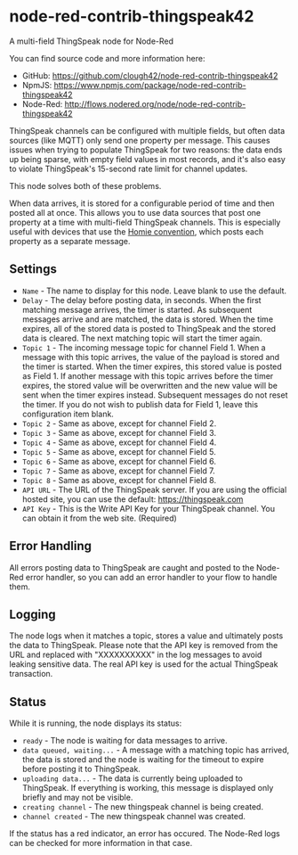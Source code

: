 # node-red-contrib-thingspeak42
A multi-field ThingSpeak node for Node-Red

You can find source code and more information here:

- GitHub:  https://github.com/clough42/node-red-contrib-thingspeak42
- NpmJS:  https://www.npmjs.com/package/node-red-contrib-thingspeak42
- Node-Red:  http://flows.nodered.org/node/node-red-contrib-thingspeak42

ThingSpeak channels can be configured with multiple fields, but often
data sources (like MQTT) only send one property per message.  This causes
issues when trying to populate ThingSpeak for two reasons: the data ends
up being sparse, with empty field values in most records, and it's also easy to violate
ThingSpeak's 15-second rate limit for channel updates.

This node solves both of these problems.

When data arrives, it is stored for a configurable period of time and then
posted all at once.  This allows you to use data sources
that post one property at a time with multi-field ThingSpeak channels.
This is especially useful with devices that use the
[Homie convention](https://github.com/marvinroger/homie), which posts each property as a separate message.

## Settings

- `Name` - The name to display for this node.  Leave blank to use the default.
- `Delay` - The delay before posting data, in seconds.  When the first matching
message arrives, the timer is started.  As subsequent messages arrive and are matched,
the data is stored.  When the time expires, all of the stored data is posted to
ThingSpeak and the stored data is cleared.  The next matching topic will start the
timer again.
- `Topic 1` - The incoming message topic for channel Field 1.  When a message
with this topic arrives, the value of the payload is stored and the timer is started.
When the timer expires, this stored value is posted as Field 1.  If another message
with this topic arrives before the timer expires, the stored value will be
overwritten and the new value will be sent when the timer expires instead.  Subsequent
messages do not reset the timer.  If you do not wish to publish data for Field 1,
leave this configuration item blank.
- `Topic 2` - Same as above, except for channel Field 2.
- `Topic 3` - Same as above, except for channel Field 3.
- `Topic 4` - Same as above, except for channel Field 4.
- `Topic 5` - Same as above, except for channel Field 5.
- `Topic 6` - Same as above, except for channel Field 6.
- `Topic 7` - Same as above, except for channel Field 7.
- `Topic 8` - Same as above, except for channel Field 8.
- `API URL` - The URL of the ThingSpeak server.  If you are using the official
hosted site, you can use the default:  https://thingspeak.com
- `API Key` - This is the Write API Key for your ThingSpeak channel.  You can
obtain it from the web site.  (Required)

## Error Handling

All errors posting data to ThingSpeak are caught and posted to the
Node-Red error handler, so you can add an error handler to your flow to
handle them.

## Logging

The node logs when it matches a topic, stores a value and ultimately
posts the data to ThingSpeak.  Please note that the API key is removed
from the URL and replaced with "XXXXXXXXXX" in the log messages to
avoid leaking sensitive data.  The real API key is used for the actual
ThingSpeak transaction.

## Status

While it is running, the node displays its status:

- `ready` - The node is waiting for data messages to arrive.
- `data queued, waiting...` - A message with a matching topic has arrived, the
data is stored and the node is waiting for the timeout to expire before
posting it to ThingSpeak.
- `uploading data...` - The data is currently being uploaded to ThingSpeak.
If everything is working, this message is displayed only briefly and
may not be visible.
- `creating channel` - The new thingspeak channel is being created.
- `channel created` - The new thingspeak channel was created.

If the status has a red indicator, an error has occured. The Node-Red logs
can be checked for more information in that case.
